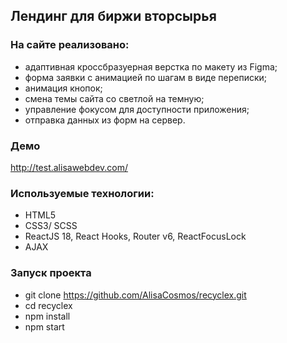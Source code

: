 ## Лендинг для биржи вторсырья

### На сайте реализовано:

- адаптивная кроссбразуерная верстка по макету из Figma;
- форма заявки с анимацией по шагам в виде переписки;
- анимация кнопок;
- смена темы сайта со светлой на темную;
- управление фокусом для доступности приложения;
- отправка данных из форм на сервер.

### Демо

http://test.alisawebdev.com/

### Используемые технологии:

- HTML5
- СSS3/ SCSS
- ReactJS 18, React Hooks, Router v6, ReactFocusLock
- AJAX

### Запуск проекта

- git clone https://github.com/AlisaCosmos/recyclex.git
- cd recyclex
- npm install
- npm start
